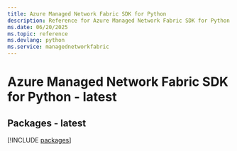 ```yaml
---
title: Azure Managed Network Fabric SDK for Python
description: Reference for Azure Managed Network Fabric SDK for Python
ms.date: 06/20/2025
ms.topic: reference
ms.devlang: python
ms.service: managednetworkfabric
---
```

# Azure Managed Network Fabric SDK for Python - latest
## Packages - latest
[!INCLUDE [packages](managed-network-fabric-index.md)]